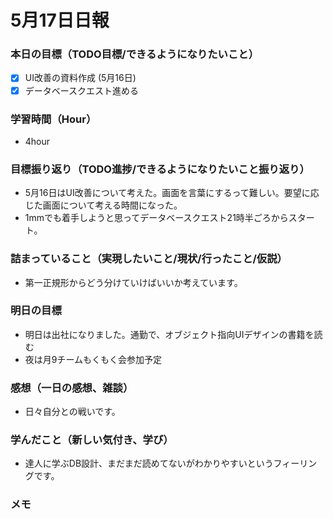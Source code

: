 # 5月17日日報

### **本日の目標（TODO目標/できるようになりたいこと）**
- [x] UI改善の資料作成 (5月16日)
- [x] データベースクエスト進める

### **学習時間（Hour）**
- 4hour

### **目標振り返り（TODO進捗/できるようになりたいこと振り返り）**
- 5月16日はUI改善について考えた。画面を言葉にするって難しい。要望に応じた画面について考える時間になった。
- 1mmでも着手しようと思ってデータベースクエスト21時半ごろからスタート。

### **詰まっていること（実現したいこと/現状/行ったこと/仮説）**
- 第一正規形からどう分けていけばいいか考えています。

### **明日の目標**
- 明日は出社になりました。通勤で、オブジェクト指向UIデザインの書籍を読む
- 夜は月9チームもくもく会参加予定

### **感想（一日の感想、雑談）**
- 日々自分との戦いです。

### **学んだこと（新しい気付き、学び）**
- 達人に学ぶDB設計、まだまだ読めてないがわかりやすいというフィーリングです。


### **メモ**
[](URL) 

